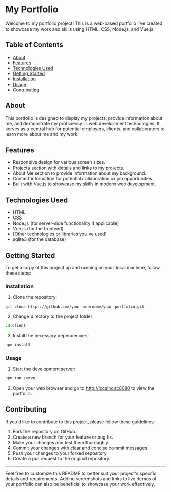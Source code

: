 
# My Portfolio

Welcome to my portfolio project! This is a web-based portfolio I've created to showcase my work and skills using HTML, CSS, Node.js, and Vue.js.

## Table of Contents

- [About](#about)
- [Features](#features)
- [Technologies Used](#technologies-used)
- [Getting Started](#getting-started)
- [Installation](#installation)
- [Usage](#usage)
- [Contributing](#contributing)

## About

This portfolio is designed to display my projects, provide information about me, and demonstrate my proficiency in web development technologies. It serves as a central hub for potential employers, clients, and collaborators to learn more about me and my work.

## Features

- Responsive design for various screen sizes.
- Projects section with details and links to my projects.
- About Me section to provide information about my background.
- Contact information for potential collaboration or job opportunities.
- Built with Vue.js to showcase my skills in modern web development.

## Technologies Used

- HTML
- CSS
- Node.js (for server-side functionality if applicable)
- Vue.js (for the frontend)
- [Other technologies or libraries you've used]
- sqlite3 (for the database)

## Getting Started

To get a copy of this project up and running on your local machine, follow these steps:

### Installation

1. Clone the repository:

```bash
git clone https://github.com/your-username/your-portfolio.git
```

2. Change directory to the project folder:

```bash
cd client
```

3. Install the necessary dependencies:

```bash
npm install
```

### Usage

1. Start the development server:

```bash
npm run serve
```

2. Open your web browser and go to [http://localhost:8080](http://localhost:8080) to view the portfolio.

## Contributing

If you'd like to contribute to this project, please follow these guidelines:

1. Fork the repository on GitHub.
2. Create a new branch for your feature or bug fix.
3. Make your changes and test them thoroughly.
4. Commit your changes with clear and concise commit messages.
5. Push your changes to your forked repository.
6. Create a pull request to the original repository.


---

Feel free to customize this README to better suit your project's specific details and requirements. Adding screenshots and links to live demos of your portfolio can also be beneficial to showcase your work effectively.
```

